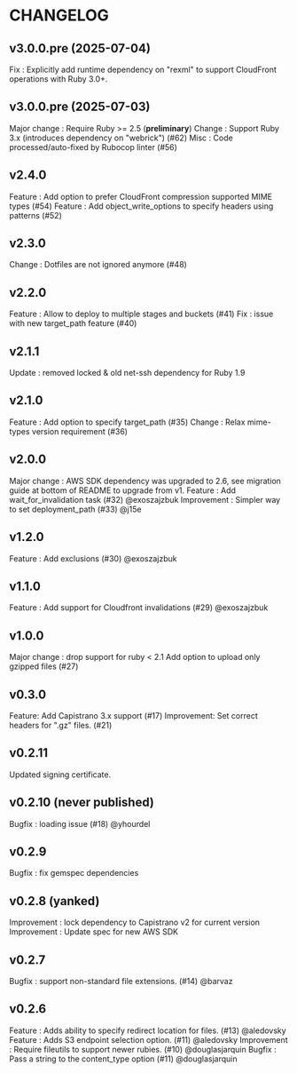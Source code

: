# CHANGELOG

## v3.0.0.pre (2025-07-04)

Fix : Explicitly add runtime dependency on "rexml" to support CloudFront operations with Ruby 3.0+.

## v3.0.0.pre (2025-07-03)

Major change : Require Ruby >= 2.5 (**preliminary**)
Change : Support Ruby 3.x (introduces dependency on "webrick") (#62)
Misc : Code processed/auto-fixed by Rubocop linter (#56)

## v2.4.0

Feature : Add option to prefer CloudFront compression supported MIME types (#54) 
Feature : Add object_write_options to specify headers using patterns (#52)

## v2.3.0

Change : Dotfiles are not ignored anymore (#48)

## v2.2.0

Feature : Allow to deploy to multiple stages and buckets (#41)
Fix : issue with new target_path feature (#40)

## v2.1.1

Update : removed locked & old net-ssh dependency for Ruby 1.9

## v2.1.0

Feature : Add option to specify target_path (#35)
Change : Relax mime-types version requirement (#36)

## v2.0.0

Major change : AWS SDK dependency was upgraded to 2.6, see migration guide at bottom of README to upgrade from v1.
Feature : Add wait_for_invalidation task (#32) @exoszajzbuk
Improvement : Simpler way to set deployment_path (#33) @j15e

## v1.2.0

Feature : Add exclusions (#30) @exoszajzbuk

## v1.1.0

Feature : Add support for Cloudfront invalidations (#29) @exoszajzbuk

## v1.0.0

Major change : drop support for ruby < 2.1 
Add option to upload only gzipped files (#27)

## v0.3.0

Feature:     Add Capistrano 3.x support (#17)
Improvement: Set correct headers for ".gz" files. (#21)

## v0.2.11

Updated signing certificate.

## v0.2.10 (never published)

Bugfix : loading issue (#18) @yhourdel

## v0.2.9

Bugfix : fix gemspec dependencies

## v0.2.8 (yanked)

Improvement : lock dependency to Capistrano v2 for current version
Improvement : Update spec for new AWS SDK

## v0.2.7

Bugfix : support non-standard file extensions. (#14) @barvaz

## v0.2.6

Feature : Adds ability to specify redirect location for files. (#13) @aledovsky
Feature : Adds S3 endpoint selection option. (#11) @aledovsky
Improvement : Require fileutils to support newer rubies. (#10) @douglasjarquin
Bugfix : Pass a string to the content_type option (#11) @douglasjarquin
